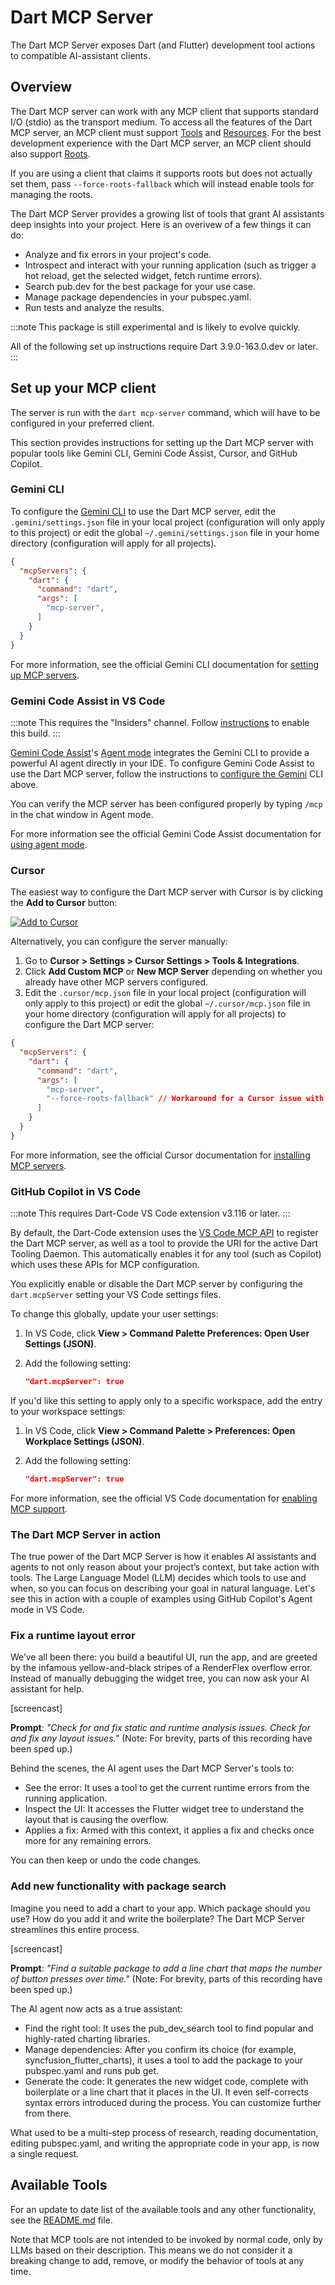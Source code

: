 # Dart MCP Server

The Dart MCP Server exposes Dart (and Flutter)
development tool actions to compatible AI-assistant
clients.

## Overview

The Dart MCP server can work with any MCP client that
supports standard I/O (stdio) as the transport medium.
To access all the features of the Dart MCP server, an
MCP client must support [Tools][] and [Resources][].
For the best development experience with the Dart MCP
server, an MCP client should also support [Roots][].

If you are using a client that claims it supports roots
but does not actually set them, pass
`--force-roots-fallback` which will instead enable tools
for managing the roots.

The Dart MCP Server provides a growing list of tools that
grant AI assistants deep insights into your project.
Here is an overivew of a few things it can do:

*  Analyze and fix errors in your project's code.
*  Introspect and interact with your running application
   (such as trigger a hot reload, get the selected widget,
   fetch runtime errors).
*  Search pub.dev for the best package for your use case.
*  Manage package dependencies in your pubspec.yaml.
*  Run tests and analyze the results.

:::note
This package is still experimental and is likely to
evolve quickly.

All of the following set up instructions require
Dart 3.9.0-163.0.dev or later.
:::

[Tools]: https://modelcontextprotocol.io/docs/concepts/tools
[Resources]: https://modelcontextprotocol.io/docs/concepts/resources
[Roots]: https://modelcontextprotocol.io/docs/concepts/roots

## Set up your MCP client

The server is run with the `dart mcp-server` command, which will
have to be configured in your preferred client.

This section provides instructions for setting up the
Dart MCP server with popular tools like Gemini CLI,
Gemini Code Assist, Cursor, and GitHub Copilot.

### Gemini CLI

To configure the [Gemini CLI][] to use
the Dart MCP server, edit the `.gemini/settings.json`
file in your local project (configuration will only apply
to this project) or edit the global
`~/.gemini/settings.json` file in your home directory
(configuration will apply for all projects).

```json
{
  "mcpServers": {
    "dart": {
      "command": "dart",
      "args": [
        "mcp-server",
      ]
    }
  }
}
```

For more information, see the official Gemini CLI
documentation for [setting up MCP servers][].

[Gemini CLI]: https://github.com/google-gemini/gemini-cli
[setting up MCP servers]: https://github.com/google-gemini/gemini-cli/blob/main/docs/tools/mcp-server.md#how-to-set-up-your-mcp-server

### Gemini Code Assist in VS Code

:::note
This requires the "Insiders" channel.
Follow [instructions][] to enable this build.
:::

[Gemini Code Assist][]'s [Agent mode][] integrates the
Gemini CLI to provide a powerful AI agent
directly in your IDE. To configure Gemini Code Assist to
use the Dart MCP server, follow the instructions to
[configure the Gemini][] CLI above.

You can verify the MCP server has been configured
properly by typing `/mcp` in the chat window in Agent
mode.

For more information see the official Gemini Code Assist
documentation for [using agent mode][].

[instructions]: https://developers.google.com/gemini-code-assist/docs/use-agentic-chat-pair-programmer#before-you-begin
[Gemini Code Assist]: https://codeassist.google/
[Agent mode]: https://developers.google.com/gemini-code-assist/docs/use-agentic-chat-pair-programmer
[configure the Gemini]: #gemini-cli
[using agent mode]: https://developers.google.com/gemini-code-assist/docs/use-agentic-chat-pair-programmer#before-you-begin

### Cursor

The easiest way to configure the Dart MCP server with
Cursor is by clicking the **Add to Cursor** button:

[![Add to Cursor](https://cursor.com/deeplink/mcp-install-dark.svg)](https://cursor.com/install-mcp?name=dart&config=eyJ0eXBlIjoic3RkaW8iLCJjb21tYW5kIjoiZGFydCBtY3Atc2VydmVyIC0tZXhwZXJpbWVudGFsLW1jcC1zZXJ2ZXIgLS1mb3JjZS1yb290cy1mYWxsYmFjayJ9)

Alternatively, you can configure the server manually:

1.  Go to **Cursor > Settings > Cursor Settings > Tools
    & Integrations**.
1.  Click **Add Custom MCP** or **New MCP Server**
    depending on whether you already have other MCP
    servers configured.
1.  Edit the `.cursor/mcp.json` file in your local
    project (configuration will only apply to this
    project) or edit the global `~/.cursor/mcp.json`
    file in your home directory (configuration will apply
    for all projects) to configure the Dart MCP server:

```json
{
  "mcpServers": {
    "dart": {
      "command": "dart",
      "args": [
        "mcp-server",
        "--force-roots-fallback" // Workaround for a Cursor issue with Roots support
      ]
    }
  }
}
```

For more information, see the official Cursor
documentation for [installing MCP servers][].

[installing MCP servers]: https://docs.cursor.com/context/model-context-protocol#installing-mcp-servers

### GitHub Copilot in VS Code

:::note
This requires Dart-Code VS Code extension v3.116 or
later.
:::

By default, the Dart-Code extension uses the
[VS Code MCP API][] to register the Dart MCP server, as well
as a tool to provide the URI for the active Dart Tooling
Daemon. This automatically enables it for any tool (such as
Copilot) which uses these APIs for MCP configuration.

You explicitly enable or disable the Dart MCP server by
configuring the `dart.mcpServer` setting your VS Code
settings files.

To change this globally, update your user settings:

1. In VS Code, click **View > Command Palette Preferences:
   Open User Settings (JSON)**.

1. Add the following setting:

    ```json
    "dart.mcpServer": true
    ```

If you'd like this setting to apply only to a specific
workspace, add the entry to your workspace settings:

1. In VS Code, click **View > Command Palette > Preferences:
   Open Workplace Settings (JSON)**.

1. Add the following setting:

    ```json
    "dart.mcpServer": true
    ```

For more information, see the official VS Code
documentation for [enabling MCP support][].

[VS Code MCP API]: https://code.visualstudio.com/api/extension-guides/mcp
[enabling MCP support]: https://code.visualstudio.com/docs/copilot/chat/mcp-servers#_enable-mcp-support-in-vs-code

### The  Dart MCP Server in action

The true power of the Dart MCP Server is how it enables
AI assistants and agents to not only reason about your
project’s context, but take action with tools. The 
Large Language Model (LLM) decides which tools to use and when,
so you can focus on describing your goal in natural language.
Let's see this in action with a couple of examples using
GitHub Copilot's Agent mode in VS Code.

### Fix a runtime layout error

We’ve all been there: you build a beautiful UI, run the app,
and are greeted by the infamous yellow-and-black stripes of
a RenderFlex overflow error. Instead of manually debugging the
widget tree, you can now ask your AI assistant for help.

[screencast]

**Prompt**: *"Check for and fix static and runtime analysis issues.
Check for and fix any layout issues."* (Note: For brevity, parts of
this recording have been sped up.)

Behind the scenes, the AI agent uses the Dart MCP Server's tools to:

*  See the error: It uses a tool to get the current runtime errors
   from the running application.
*  Inspect the UI: It accesses the Flutter widget tree to understand
   the layout that is causing the overflow.
*  Applies a fix: Armed with this context, it applies a fix and checks
   once more for any remaining errors.

You can then keep or undo the code changes.

### Add new functionality with package search

Imagine you need to add a chart to your app. Which package should you use?
How do you add it and write the boilerplate? The Dart MCP Server streamlines
this entire process.

[screencast]

**Prompt**: *"Find a suitable package to add a line chart that maps the number
of button presses over time."* (Note: For brevity, parts of this recording
have been sped up.)

The AI agent now acts as a true assistant:

*  Find the right tool: It uses the pub_dev_search tool to find popular and
   highly-rated charting libraries.
*  Manage dependencies: After you confirm its choice (for example,
   syncfusion_flutter_charts), it uses a tool to add the package to your
   pubspec.yaml and runs pub get.
*  Generate the code: It generates the new widget code, complete with boilerplate
   or a line chart that it places in the UI. It even self-corrects syntax errors
   introduced during the process. You can customize further from there.

What used to be a multi-step process of research, reading documentation,
editing pubspec.yaml, and writing the appropriate code in your app, is now a single
request.

## Available Tools

For an update to date list of the available tools and any
other functionality, see the [README.md][MCP Readme] file.

Note that MCP tools are not intended to be invoked by normal
code, only by LLMs based on their description. This means we
do not consider it a breaking change to add, remove, or
modify the behavior of tools at any time.

[MCP Readme]: https://github.com/dart-lang/ai/blob/main/pkgs/dart_mcp_server/README.md#tools

